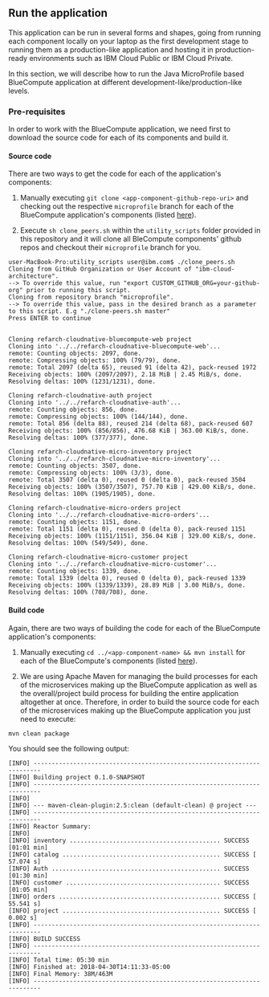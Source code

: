 ## Run the application

This application can be run in several forms and shapes, going from running each component locally on your laptop as the first development stage to running them as a production-like application and hosting it in production-ready environments such as IBM Cloud Public or IBM Cloud Private.

In this section, we will describe how to run the Java MicroProfile based BlueCompute application at different development-like/production-like levels.

### Pre-requisites

In order to work with the BlueCompute application, we need first to download the source code for each of its components and build it.

#### Source code

There are two ways to get the code for each of the application's components:

1. Manually executing `git clone <app-component-github-repo-uri>` and checking out the respective `microprofile` branch for each of the BlueCompute application's components (listed [here](#project-component-repositories)).

2. Execute `sh clone_peers.sh` within the `utility_scripts` folder provided in this repository and it will clone all BleCompute components' github repos and checkout their `microprofile` branch for you.

```
user-MacBook-Pro:utility_scripts user@ibm.com$ ./clone_peers.sh 
Cloning from GitHub Organization or User Account of "ibm-cloud-architecture".
--> To override this value, run "export CUSTOM_GITHUB_ORG=your-github-org" prior to running this script.
Cloning from repository branch "microprofile".
--> To override this value, pass in the desired branch as a parameter to this script. E.g "./clone-peers.sh master"
Press ENTER to continue


Cloning refarch-cloudnative-bluecompute-web project
Cloning into '../../refarch-cloudnative-bluecompute-web'...
remote: Counting objects: 2097, done.
remote: Compressing objects: 100% (79/79), done.
remote: Total 2097 (delta 65), reused 91 (delta 42), pack-reused 1972
Receiving objects: 100% (2097/2097), 2.18 MiB | 2.45 MiB/s, done.
Resolving deltas: 100% (1231/1231), done.

Cloning refarch-cloudnative-auth project
Cloning into '../../refarch-cloudnative-auth'...
remote: Counting objects: 856, done.
remote: Compressing objects: 100% (144/144), done.
remote: Total 856 (delta 88), reused 214 (delta 68), pack-reused 607
Receiving objects: 100% (856/856), 476.68 KiB | 363.00 KiB/s, done.
Resolving deltas: 100% (377/377), done.

Cloning refarch-cloudnative-micro-inventory project
Cloning into '../../refarch-cloudnative-micro-inventory'...
remote: Counting objects: 3507, done.
remote: Compressing objects: 100% (3/3), done.
remote: Total 3507 (delta 0), reused 0 (delta 0), pack-reused 3504
Receiving objects: 100% (3507/3507), 757.70 KiB | 429.00 KiB/s, done.
Resolving deltas: 100% (1905/1905), done.

Cloning refarch-cloudnative-micro-orders project
Cloning into '../../refarch-cloudnative-micro-orders'...
remote: Counting objects: 1151, done.
remote: Total 1151 (delta 0), reused 0 (delta 0), pack-reused 1151
Receiving objects: 100% (1151/1151), 356.04 KiB | 329.00 KiB/s, done.
Resolving deltas: 100% (549/549), done.

Cloning refarch-cloudnative-micro-customer project
Cloning into '../../refarch-cloudnative-micro-customer'...
remote: Counting objects: 1339, done.
remote: Total 1339 (delta 0), reused 0 (delta 0), pack-reused 1339
Receiving objects: 100% (1339/1339), 28.89 MiB | 3.00 MiB/s, done.
Resolving deltas: 100% (708/708), done.
```

#### Build code

Again, there are two ways of building the code for each of the BlueCompute application's components:

1. Manually executing `cd ../<app-component-name> && mvn install` for each of the BlueCompute's components (listed [here](#project-component-repositories)).

2. We are using Apache Maven for managing the build processes for each of the microservices making up the BlueCompute application as well as the overall/project build process for building the entire application altogether at once. Therefore, in order to build the source code for each of the microservices making up the BlueCompute application you just need to execute:

`mvn clean package`

You should see the following output:

```
[INFO] ------------------------------------------------------------------------
[INFO] Building project 0.1.0-SNAPSHOT
[INFO] ------------------------------------------------------------------------
[INFO] 
[INFO] --- maven-clean-plugin:2.5:clean (default-clean) @ project ---
[INFO] ------------------------------------------------------------------------
[INFO] Reactor Summary:
[INFO] 
[INFO] inventory .......................................... SUCCESS [01:01 min]
[INFO] catalog ............................................ SUCCESS [ 57.074 s]
[INFO] Auth ............................................... SUCCESS [01:30 min]
[INFO] customer ........................................... SUCCESS [01:05 min]
[INFO] orders ............................................. SUCCESS [ 55.541 s]
[INFO] project ............................................ SUCCESS [  0.002 s]
[INFO] ------------------------------------------------------------------------
[INFO] BUILD SUCCESS
[INFO] ------------------------------------------------------------------------
[INFO] Total time: 05:30 min
[INFO] Finished at: 2018-04-30T14:11:33-05:00
[INFO] Final Memory: 38M/463M
[INFO] ------------------------------------------------------------------------
```
